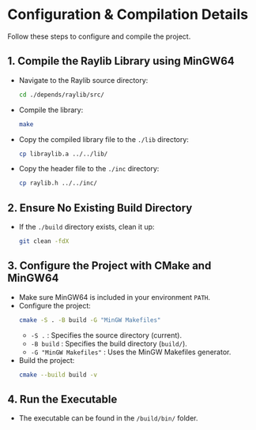 # Configuration & Compilation Details

Follow these steps to configure and compile the project.

## 1. Compile the Raylib Library using MinGW64
   - Navigate to the Raylib source directory:
     ```bash
     cd ./depends/raylib/src/
     ```
   - Compile the library:
     ```bash
     make
     ```
   - Copy the compiled library file to the `./lib` directory:
     ```bash
     cp libraylib.a ../../lib/
     ```
   - Copy the header file to the `./inc` directory:
     ```bash
     cp raylib.h ../../inc/
     ```

## 2. Ensure No Existing Build Directory
   - If the `./build` directory exists, clean it up:
     ```bash
     git clean -fdX
     ```

## 3. Configure the Project with CMake and MinGW64
   - Make sure MinGW64 is included in your environment `PATH`.
   - Configure the project:
     ```bash
     cmake -S . -B build -G "MinGW Makefiles"
     ```
     - `-S .` : Specifies the source directory (current).
     - `-B build` : Specifies the build directory (`build/`).
     - `-G "MinGW Makefiles"` : Uses the MinGW Makefiles generator.
   - Build the project:
     ```bash
     cmake --build build -v
     ```

## 4. Run the Executable
   - The executable can be found in the `/build/bin/` folder.

